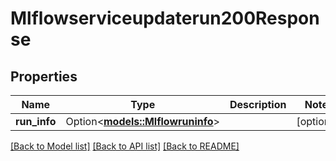 # Mlflowserviceupdaterun200Response

## Properties

Name | Type | Description | Notes
------------ | ------------- | ------------- | -------------
**run_info** | Option<[**models::Mlflowruninfo**](Mlflowruninfo.md)> |  | [optional]

[[Back to Model list]](../README.md#documentation-for-models) [[Back to API list]](../README.md#documentation-for-api-endpoints) [[Back to README]](../README.md)


